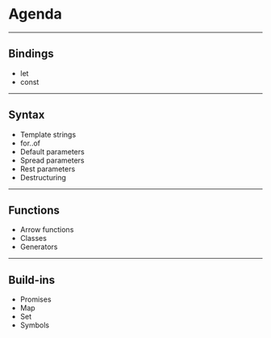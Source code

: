 # Agenda

---

## Bindings

* let
* const

---

## Syntax

* Template strings
* for..of
* Default parameters
* Spread parameters
* Rest parameters
* Destructuring

---

## Functions

* Arrow functions
* Classes
* Generators

---

## Build-ins

* Promises
* Map
* Set
* Symbols
